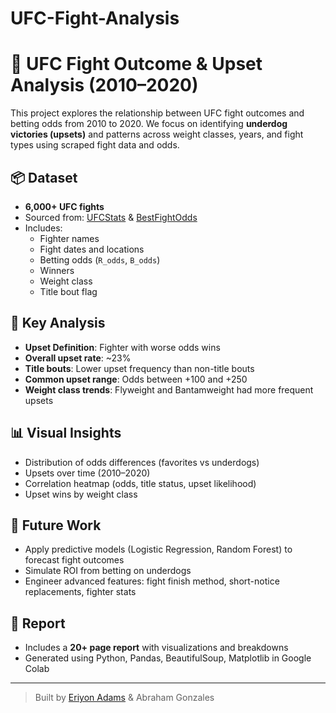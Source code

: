 # UFC-Fight-Analysis

# 🥊 UFC Fight Outcome & Upset Analysis (2010–2020)

This project explores the relationship between UFC fight outcomes and betting odds from 2010 to 2020. We focus on identifying **underdog victories (upsets)** and patterns across weight classes, years, and fight types using scraped fight data and odds.

## 📦 Dataset
- **6,000+ UFC fights**
- Sourced from: [UFCStats](http://ufcstats.com) & [BestFightOdds](https://www.bestfightodds.com)
- Includes:
  - Fighter names
  - Fight dates and locations
  - Betting odds (`R_odds`, `B_odds`)
  - Winners
  - Weight class
  - Title bout flag

## 🧠 Key Analysis
- **Upset Definition**: Fighter with worse odds wins
- **Overall upset rate**: ~23%
- **Title bouts**: Lower upset frequency than non-title bouts
- **Common upset range**: Odds between +100 and +250
- **Weight class trends**: Flyweight and Bantamweight had more frequent upsets

## 📊 Visual Insights
- Distribution of odds differences (favorites vs underdogs)
- Upsets over time (2010–2020)
- Correlation heatmap (odds, title status, upset likelihood)
- Upset wins by weight class

## 🔮 Future Work
- Apply predictive models (Logistic Regression, Random Forest) to forecast fight outcomes
- Simulate ROI from betting on underdogs
- Engineer advanced features: fight finish method, short-notice replacements, fighter stats

## 📄 Report
- Includes a **20+ page report** with visualizations and breakdowns
- Generated using Python, Pandas, BeautifulSoup, Matplotlib in Google Colab

---

> Built by [Eriyon Adams](mailto:eriyonadams10@gmail.com) & Abraham Gonzales
